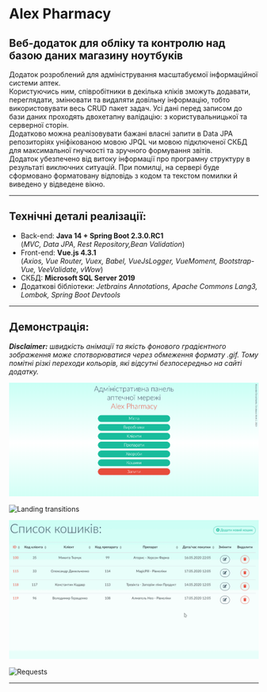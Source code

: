 # Alex Pharmacy

## Веб-додаток для обліку та контролю над базою даних магазину ноутбуків

Додаток розроблений для адміністрування масштабуємої інформаційної системи аптек.<br/>
Користуючись ним, співробітники в декілька кліків зможуть додавати, переглядати, змінювати та видаляти довільну інформацію,
тобто використовувати весь CRUD пакет задач. Усі дані перед записом до бази даних проходять двохетапну валідацію: з користувальницької та серверної сторін.<br/>
Додатково можна реалізовувати бажані власні запити в Data JPA репозиторіях уніфікованою мовою JPQL чи мовою підключеної СКБД для максимальної гнучкості та зручного формування звітів.<br />
Додаток убезпечено від витоку інформації про програмну структуру в результаті виключних ситуацій. При помилці, на сервері буде сформовано форматовану відповідь з кодом та текстом помилки й виведено у відведене вікно.

---

## Технічні деталі реалізації:

- Back-end: **Java 14 + Spring Boot 2.3.0.RC1**<br/>(_MVC, Data JPA, Rest Repository,Bean Validation_)
- Front-end: **Vue.js 4.3.1**<br/>(_Axios, Vue Router, Vuex, Babel, VueJsLogger, VueMoment, Bootstrap-Vue, VeeValidate, vWow_)
- СКБД: **Microsoft SQL Server 2019**
- Додаткові бібліотеки: _Jetbrains Annotations, Apache Commons Lang3, Lombok, Spring Boot Devtools_

---

## Демонстрація:

_**Disclaimer:** швидкість анімації та якість фонового градієнтного зображення може спотворюватися через обмеження формату .gif. Тому помітні різкі переходи кольорів, які відсутні безпосередньо на сайті додатку._

![LandingPhoto](/demo/LandingPhoto.png)

![Landing transitions](/demo/transitionsDemo.gif)

![Basket CRUD](/demo/basketValidation.gif)

![Requests](/demo/requests.gif)

---
